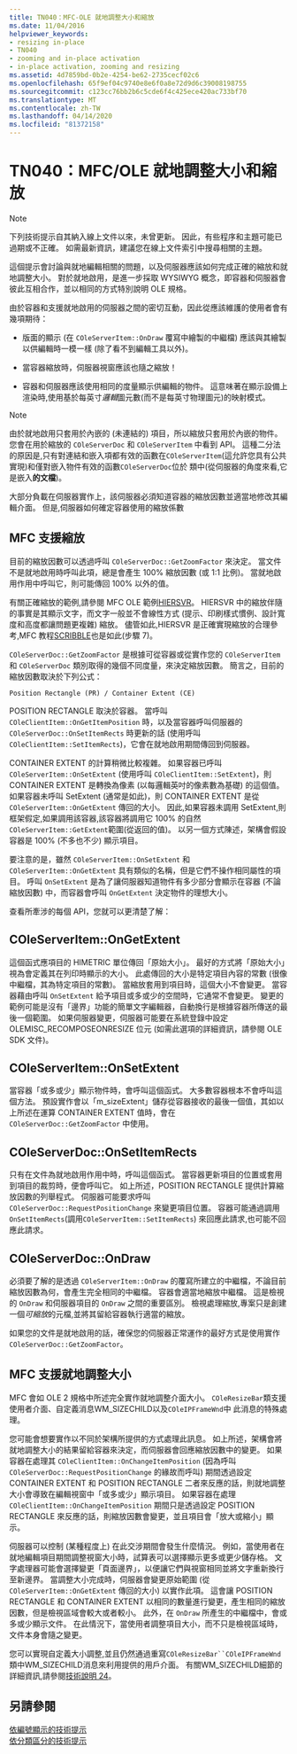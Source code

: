 ```yaml
---
title: TN040：MFC-OLE 就地調整大小和縮放
ms.date: 11/04/2016
helpviewer_keywords:
- resizing in-place
- TN040
- zooming and in-place activation
- in-place activation, zooming and resizing
ms.assetid: 4d7859bd-0b2e-4254-be62-2735cecf02c6
ms.openlocfilehash: 65f9ef04c9740e8e6f0a8e72d9d6c39008198755
ms.sourcegitcommit: c123cc76bb2b6c5cde6f4c425ece420ac733bf70
ms.translationtype: MT
ms.contentlocale: zh-TW
ms.lasthandoff: 04/14/2020
ms.locfileid: "81372158"
---
```

# <a name="tn040-mfcole-in-place-resizing-and-zooming"></a>TN040：MFC/OLE 就地調整大小和縮放

> [!NOTE]
> 下列技術提示自其納入線上文件以來，未曾更新。 因此，有些程序和主題可能已過期或不正確。 如需最新資訊，建議您在線上文件索引中搜尋相關的主題。

這個提示會討論與就地編輯相關的問題，以及伺服器應該如何完成正確的縮放和就地調整大小。 對於就地啟用，是進一步採取 WYSIWYG 概念，即容器和伺服器會彼此互相合作，並以相同的方式特別說明 OLE 規格。

由於容器和支援就地啟用的伺服器之間的密切互動，因此從應該維護的使用者會有幾項期待：

- 版面的顯示 (在 `COleServerItem::OnDraw` 覆寫中繪製的中繼檔) 應該與其繪製以供編輯時一模一樣 (除了看不到編輯工具以外)。

- 當容器縮放時，伺服器視窗應該也隨之縮放！

- 容器和伺服器應該使用相同的度量顯示供編輯的物件。 這意味著在顯示設備上渲染時,使用基於每英寸*邏輯*圖元數(而不是每英寸物理圖元)的映射模式。

> [!NOTE]
> 由於就地啟用只套用於內嵌的 (未連結的) 項目，所以縮放只套用於內嵌的物件。 您會在用於縮放的 `COleServerDoc` 和 `COleServerItem` 中看到 API。 這種二分法的原因是,只有對連結和嵌入項都有效的函數在`COleServerItem`(這允許您具有公共實現)和僅對嵌入物件有效的函數`COleServerDoc`位於 類中(從伺服器的角度來看,它是嵌入**的文檔**)。

大部分負載在伺服器實作上，該伺服器必須知道容器的縮放因數並適當地修改其編輯介面。 但是,伺服器如何確定容器使用的縮放係數

## <a name="mfc-support-for-zooming"></a>MFC 支援縮放

目前的縮放因數可以透過呼叫 `COleServerDoc::GetZoomFactor` 來決定。 當文件不是就地啟用時呼叫此項，總是會產生 100% 縮放因數 (或 1:1 比例)。 當就地啟用作用中呼叫它，則可能傳回 100% 以外的值。

有關正確縮放的範例,請參閱 MFC OLE 範例[HIERSVR](../overview/visual-cpp-samples.md)。 HIERSVR 中的縮放伴隨的事實是其顯示文字，而文字一般並不會線性方式 (提示、印刷樣式慣例、設計寬度和高度都讓問題更複雜) 縮放。 儘管如此,HIERSVR 是正確實現縮放的合理參考,MFC 教程[SCRIBBLE](../overview/visual-cpp-samples.md)也是如此(步驟 7)。

`COleServerDoc::GetZoomFactor` 是根據可從容器或從實作您的 `COleServerItem` 和 `COleServerDoc` 類別取得的幾個不同度量，來決定縮放因數。 簡言之，目前的縮放因數取決於下列公式：

```
Position Rectangle (PR) / Container Extent (CE)
```

POSITION RECTANGLE 取決於容器。 當呼叫 `COleClientItem::OnGetItemPosition` 時，以及當容器呼叫伺服器的 `COleServerDoc::OnSetItemRects` 時更新的話 (使用呼叫 `COleClientItem::SetItemRects`)，它會在就地啟用期間傳回到伺服器。

CONTAINER EXTENT 的計算稍微比較複雜。 如果容器已呼叫 `COleServerItem::OnSetExtent` (使用呼叫 `COleClientItem::SetExtent`)，則 CONTAINER EXTENT 是轉換為像素 (以每邏輯英吋的像素數為基礎) 的這個值。 如果容器未呼叫 SetExtent (通常是如此)，則 CONTAINER EXTENT 是從 `COleServerItem::OnGetExtent` 傳回的大小。 因此,如果容器未調用 SetExtent,則框架假定,如果調用該容器,該容器將調用它 100% 的自然`COleServerItem::GetExtent`範圍(從返回的值)。 以另一個方式陳述，架構會假設容器是 100% (不多也不少) 顯示項目。

要注意的是，雖然 `COleServerItem::OnSetExtent` 和 `COleServerItem::OnGetExtent` 具有類似的名稱，但是它們不操作相同屬性的項目。 呼叫 `OnSetExtent` 是為了讓伺服器知道物件有多少部分會顯示在容器 (不論縮放因數) 中，而容器會呼叫 `OnGetExtent` 決定物件的理想大小。

查看所牽涉的每個 API，您就可以更清楚了解：

## <a name="coleserveritemongetextent"></a>COleServerItem::OnGetExtent

這個函式應項目的 HIMETRIC 單位傳回「原始大小」。 最好的方式將「原始大小」視為會定義其在列印時顯示的大小。 此處傳回的大小是特定項目內容的常數 (很像中繼檔，其為特定項目的常數)。 當縮放套用到項目時，這個大小不會變更。 當容器藉由呼叫 `OnSetExtent` 給予項目或多或少的空間時，它通常不會變更。 變更的範例可能是沒有「邊界」功能的簡單文字編輯器，自動換行是根據容器所傳送的最後一個範圍。 如果伺服器變更，伺服器可能要在系統登錄中設定 OLEMISC_RECOMPOSEONRESIZE 位元 (如需此選項的詳細資訊，請參閱 OLE SDK 文件)。

## <a name="coleserveritemonsetextent"></a>COleServerItem::OnSetExtent

當容器「或多或少」顯示物件時，會呼叫這個函式。 大多數容器根本不會呼叫這個方法。 預設實作會以「m_sizeExtent」儲存從容器接收的最後一個值，其如以上所述在運算 CONTAINER EXTENT 值時，會在 `COleServerDoc::GetZoomFactor` 中使用。

## <a name="coleserverdoconsetitemrects"></a>COleServerDoc::OnSetItemRects

只有在文件為就地啟用作用中時，呼叫這個函式。 當容器更新項目的位置或套用到項目的裁剪時，便會呼叫它。 如上所述，POSITION RECTANGLE 提供計算縮放因數的列舉程式。 伺服器可能要求呼叫 `COleServerDoc::RequestPositionChange` 來變更項目位置。 容器可能通過調用`OnSetItemRects`(調用`COleServerItem::SetItemRects`) 來回應此請求,也可能不回應此請求。

## <a name="coleserverdocondraw"></a>COleServerDoc::OnDraw

必須要了解的是透過 `COleServerItem::OnDraw` 的覆寫所建立的中繼檔，不論目前縮放因數為何，會產生完全相同的中繼檔。 容器會適當地縮放中繼檔。 這是檢視的 `OnDraw` 和伺服器項目的 `OnDraw` 之間的重要區別。 檢視處理縮放,專案只是創建一個*可縮放*的元檔,並將其留給容器執行適當的縮放。

如果您的文件是就地啟用的話，確保您的伺服器正常運作的最好方式是使用實作 `COleServerDoc::GetZoomFactor`。

## <a name="mfc-support-for-in-place-resizing"></a>MFC 支援就地調整大小

MFC 會如 OLE 2 規格中所述完全實作就地調整介面大小。 `COleResizeBar`類支援使用者介面、自定義消息WM_SIZECHILD以及`COleIPFrameWnd`中 此消息的特殊處理。

您可能會想要實作以不同於架構所提供的方式處理此訊息。 如上所述，架構會將就地調整大小的結果留給容器來決定，而伺服器會回應縮放因數中的變更。 如果容器在處理其 `COleClientItem::OnChangeItemPosition` (因為呼叫 `COleServerDoc::RequestPositionChange` 的緣故而呼叫) 期間透過設定 CONTAINER EXTENT 和 POSITION RECTANGLE 二者來反應的話，則就地調整大小會導致在編輯視窗中「或多或少」顯示項目。 如果容器在處理 `COleClientItem::OnChangeItemPosition` 期間只是透過設定 POSITION RECTANGLE 來反應的話，則縮放因數會變更，並且項目會「放大或縮小」顯示。

伺服器可以控制 (某種程度上) 在此交涉期間會發生什麼情況。 例如，當使用者在就地編輯項目期間調整視窗大小時，試算表可以選擇顯示更多或更少儲存格。 文字處理器可能會選擇變更「頁面邊界」，以便讓它們與視窗相同並將文字重新換行至新邊界。 當調整大小完成時，伺服器會變更原始範圍 (從 `COleServerItem::OnGetExtent` 傳回的大小) 以實作此項。 這會讓 POSITION RECTANGLE 和 CONTAINER EXTENT 以相同的數量進行變更，產生相同的縮放因數，但是檢視區域會較大或者較小。 此外，在 `OnDraw` 所產生的中繼檔中，會或多或少顯示文件。 在此情況下，當使用者調整項目大小，而不只是檢視區域時，文件本身會隨之變更。

您可以實現自定義大小調整,並且仍然通過重寫`COleResizeBar``COleIPFrameWnd`類中WM_SIZECHILD消息來利用提供的用戶介面。 有關WM_SIZECHILD細節的詳細資訊,請參閱[技術說明 24](../mfc/tn024-mfc-defined-messages-and-resources.md)。

## <a name="see-also"></a>另請參閱

[依編號顯示的技術提示](../mfc/technical-notes-by-number.md)<br/>
[依分類區分的技術提示](../mfc/technical-notes-by-category.md)
